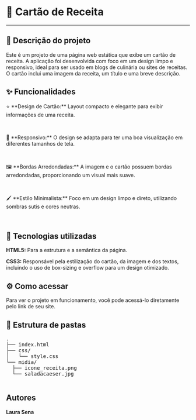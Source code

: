   <h1>🎨 Cartão de Receita</h1>
  <hr>

  <h2>📝 Descrição do projeto</h2>
  <p>Este é um projeto de uma página web estática que exibe um cartão de receita. A aplicação foi desenvolvida com foco em um design limpo e responsivo, ideal para ser usado em blogs de culinária ou sites de receitas. O cartão inclui uma imagem da receita, um título e uma breve descrição.</p>

  <h2>✨ Funcionalidades</h2>
  <p>⭐ **Design de Cartão:** Layout compacto e elegante para exibir informações de uma receita.</p>
  <br>
  <p>📱 **Responsivo:** O design se adapta para ter uma boa visualização em diferentes tamanhos de tela.</p>
  <br>
  <p>🖼️ **Bordas Arredondadas:** A imagem e o cartão possuem bordas arredondadas, proporcionando um visual mais suave.</p>
  <br>
  <p>🖌️ **Estilo Minimalista:** Foco em um design limpo e direto, utilizando sombras sutis e cores neutras.</p>
  <br>

  <h2>🚀 Tecnologias utilizadas</h2>
  <p><strong>HTML5:</strong> Para a estrutura e a semântica da página.</p>
  <p><strong>CSS3:</strong> Responsável pela estilização do cartão, da imagem e dos textos, incluindo o uso de box-sizing e overflow para um design otimizado.</p>

<h2>⚙️ Como acessar</h2>
    <p>Para ver o projeto em funcionamento, você pode acessá-lo diretamente pelo link de seu site.</p>

  <h2>📁 Estrutura de pastas</h2>
  <pre>
.
├── index.html
├── css/
│   └── style.css
└── midia/
  ├── icone_receita.png
  └── saladacaeser.jpg
  </pre>

  <h2>Autores</h2>
  <p><strong>Laura Sena</strong></p>


